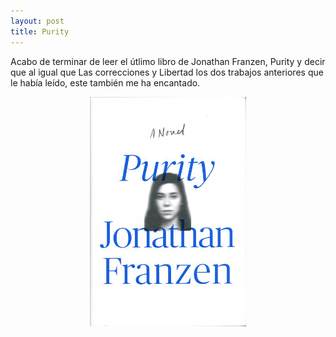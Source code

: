```yaml
---
layout: post
title: Purity
---
```

Acabo de terminar de leer el útlimo libro de Jonathan Franzen, Purity y decir que al igual que Las correcciones y Libertad los dos trabajos anteriores que le había leído, este también me ha encantado.

<p align="center">
        <img src="https://raw.githubusercontent.com/woodyallen/woodyallen.github.io/master/images/purity.jpg">
</p>
